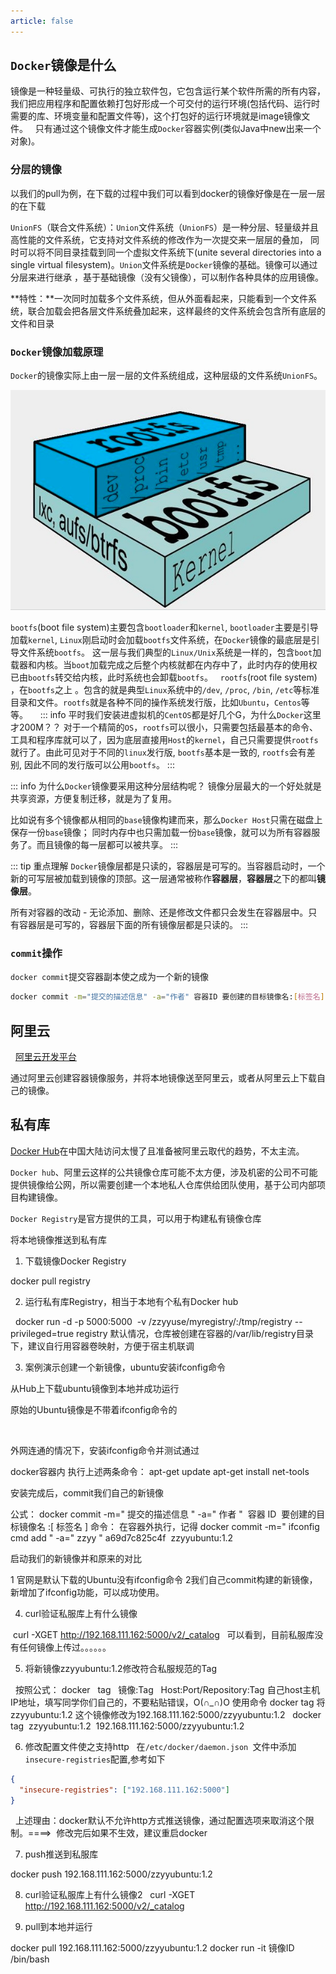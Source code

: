```yaml
---
article: false
---
```



## `Docker`镜像是什么

镜像是一种轻量级、可执行的独立软件包，它包含运行某个软件所需的所有内容，我们把应用程序和配置依赖打包好形成一个可交付的运行环境(包括代码、运行时需要的库、环境变量和配置文件等)，这个打包好的运行环境就是image镜像文件。 
  
只有通过这个镜像文件才能生成`Docker`容器实例(类似Java中new出来一个对象)。 

### 分层的镜像

以我们的pull为例，在下载的过程中我们可以看到docker的镜像好像是在一层一层的在下载 

`UnionFS`（联合文件系统）：`Union`文件系统（`UnionFS`）是一种分层、轻量级并且高性能的文件系统，它支持对文件系统的修改作为一次提交来一层层的叠加， 同时可以将不同目录挂载到同一个虚拟文件系统下(unite several directories into a single virtual filesystem)。`Union`文件系统是`Docker`镜像的基础。镜像可以通过分层来进行继承 ，基于基础镜像（没有父镜像），可以制作各种具体的应用镜像。 

**特性：**一次同时加载多个文件系统，但从外面看起来，只能看到一个文件系统，联合加载会把各层文件系统叠加起来，这样最终的文件系统会包含所有底层的文件和目录 

### `Docker`镜像加载原理
 
`Docker`的镜像实际上由一层一层的文件系统组成，这种层级的文件系统`UnionFS`。

![file system](./img/002.png)

`bootfs`(boot file system)主要包含`bootloader`和`kernel`, `bootloader`主要是引导加载`kernel`, `Linux`刚启动时会加载`bootfs`文件系统，在`Docker`镜像的最底层是引导文件系统`bootfs`。 这一层与我们典型的`Linux/Unix`系统是一样的，包含`boot`加载器和内核。当`boot`加载完成之后整个内核就都在内存中了，此时内存的使用权已由`bootfs`转交给内核，此时系统也会卸载`bootfs`。 
 
`rootfs`(root file system) ，在`bootfs`之上 。包含的就是典型`Linux`系统中的`/dev`, `/proc`, `/bin`, `/etc`等标准目录和文件。`rootfs`就是各种不同的操作系统发行版，比如`Ubuntu`，`Centos`等等。  
 
::: info 平时我们安装进虚拟机的`CentOS`都是好几个G，为什么`Docker`这里才200M？？ 
对于一个精简的`OS`，`rootfs`可以很小，只需要包括最基本的命令、工具和程序库就可以了，因为底层直接用`Host`的`kernel`，自己只需要提供`rootfs`就行了。由此可见对于不同的`linux`发行版, `bootfs`基本是一致的, `rootfs`会有差别, 因此不同的发行版可以公用`bootfs`。
:::

::: info 为什么`Docker`镜像要采用这种分层结构呢？ 
镜像分层最大的一个好处就是共享资源，方便复制迁移，就是为了复用。 

比如说有多个镜像都从相同的`base`镜像构建而来，那么`Docker Host`只需在磁盘上保存一份`base`镜像； 
同时内存中也只需加载一份`base`镜像，就可以为所有容器服务了。而且镜像的每一层都可以被共享。
:::

::: tip 重点理解
`Docker`镜像层都是只读的，容器层是可写的。当容器启动时，一个新的可写层被加载到镜像的顶部。这一层通常被称作**容器层**，**容器层**之下的都叫**镜像层**。

所有对容器的改动 - 无论添加、删除、还是修改文件都只会发生在容器层中。只有容器层是可写的，容器层下面的所有镜像层都是只读的。
:::

### `commit`操作

`docker commit`提交容器副本使之成为一个新的镜像

```bash
docker commit -m="提交的描述信息" -a="作者" 容器ID 要创建的目标镜像名:[标签名]
```


## 阿里云
 
[阿里云开发平台](https://promotion.aliyun.com/ntms/act/kubernetes.html)

通过阿里云创建容器镜像服务，并将本地镜像送至阿里云，或者从阿里云上下载自己的镜像。

## 私有库

[Docker Hub](https://hub.docker.com/)在中国大陆访问太慢了且准备被阿里云取代的趋势，不太主流。 

`Docker hub`、阿里云这样的公共镜像仓库可能不太方便，涉及机密的公司不可能提供镜像给公网，所以需要创建一个本地私人仓库供给团队使用，基于公司内部项目构建镜像。 

`Docker Registry`是官方提供的工具，可以用于构建私有镜像仓库


将本地镜像推送到私有库

1. 下载镜像Docker Registry

docker pull registry  
 
 
 


2. 运行私有库Registry，相当于本地有个私有Docker hub

  
docker run -d -p 5000:5000  -v /zzyyuse/myregistry/:/tmp/registry --privileged=true registry 
默认情况，仓库被创建在容器的/var/lib/registry目录下，建议自行用容器卷映射，方便于宿主机联调 
 
  
 


3. 案例演示创建一个新镜像，ubuntu安装ifconfig命令

从Hub上下载ubuntu镜像到本地并成功运行

原始的Ubuntu镜像是不带着ifconfig命令的

 


外网连通的情况下，安装ifconfig命令并测试通过

docker容器内 执行上述两条命令： 
apt-get update 
apt-get install net-tools 


安装完成后，commit我们自己的新镜像

公式： 
docker commit -m=" 提交的描述信息 " -a=" 作者 "  容器 ID  要创建的目标镜像名 :[ 标签名 ] 
命令： 在容器外执行，记得 
docker commit -m=" ifconfig cmd add " -a=" zzyy " a69d7c825c4f  zzyyubuntu:1.2 
  
 


启动我们的新镜像并和原来的对比

1 官网是默认下载的Ubuntu没有ifconfig命令 
2我们自己commit构建的新镜像，新增加了ifconfig功能，可以成功使用。 
 


4. curl验证私服库上有什么镜像

 curl -XGET http://192.168.111.162:5000/v2/_catalog 
  
可以看到，目前私服库没有任何镜像上传过。。。。。。 
 


5. 将新镜像zzyyubuntu:1.2修改符合私服规范的Tag

  
按照公式： docker   tag   镜像:Tag   Host:Port/Repository:Tag 
自己host主机IP地址，填写同学你们自己的，不要粘贴错误，O(∩_∩)O 
使用命令 docker tag 将zzyyubuntu:1.2 这个镜像修改为192.168.111.162:5000/zzyyubuntu:1.2 
  
docker tag  zzyyubuntu:1.2  192.168.111.162:5000/zzyyubuntu:1.2 
  


6. 修改配置文件使之支持http
 
在`/etc/docker/daemon.json `文件中添加`insecure-registries`配置,参考如下
```json
{
  "insecure-registries": ["192.168.111.162:5000"] 
} 
```
 
上述理由：docker默认不允许http方式推送镜像，通过配置选项来取消这个限制。====>  修改完后如果不生效，建议重启docker 
 


7. push推送到私服库

docker push 192.168.111.162:5000/zzyyubuntu:1.2 


8. curl验证私服库上有什么镜像2
  
curl -XGET http://192.168.111.162:5000/v2/_catalog 
 

9. pull到本地并运行

docker pull 192.168.111.162:5000/zzyyubuntu:1.2 
docker run -it 镜像ID /bin/bash 
